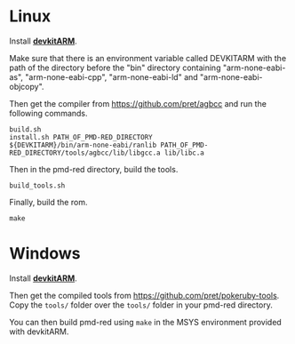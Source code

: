 # Linux

Install [**devkitARM**](http://devkitpro.org/wiki/Getting_Started/devkitARM).

Make sure that there is an environment variable called DEVKITARM with the path of the directory before the "bin" directory containing "arm-none-eabi-as", "arm-none-eabi-cpp", "arm-none-eabi-ld" and "arm-none-eabi-objcopy".

Then get the compiler from https://github.com/pret/agbcc and run the following commands.

	build.sh
	install.sh PATH_OF_PMD-RED_DIRECTORY
	${DEVKITARM}/bin/arm-none-eabi/ranlib PATH_OF_PMD-RED_DIRECTORY/tools/agbcc/lib/libgcc.a lib/libc.a

Then in the pmd-red directory, build the tools.

	build_tools.sh

Finally, build the rom.

	make

# Windows

Install [**devkitARM**](http://devkitpro.org/wiki/Getting_Started/devkitARM).

Then get the compiled tools from https://github.com/pret/pokeruby-tools. Copy the `tools/` folder over the `tools/` folder in your pmd-red directory.

You can then build pmd-red using `make` in the MSYS environment provided with devkitARM.
